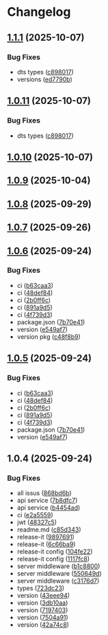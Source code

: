 # Changelog

## [1.1.1](https://github.com/Alyvro/api-service/compare/v1.0.10...v1.1.1) (2025-10-07)

### Bug Fixes

* dts types ([c898017](https://github.com/Alyvro/api-service/commit/c898017941cd8dd31d5f87e43143366478440879))
* versions ([ed7790b](https://github.com/Alyvro/api-service/commit/ed7790b24def3f0e8450e2d27344cb27c8d30b72))

## [1.0.11](https://github.com/Alyvro/api-service/compare/v1.0.10...v1.0.11) (2025-10-07)

### Bug Fixes

* dts types ([c898017](https://github.com/Alyvro/api-service/commit/c898017941cd8dd31d5f87e43143366478440879))

## [1.0.10](https://github.com/Alyvro/api-service/compare/v1.0.9...v1.0.10) (2025-10-07)

## [1.0.9](https://github.com/Alyvro/api-service/compare/v1.0.8...v1.0.9) (2025-10-04)

## [1.0.8](https://github.com/Alyvro/api-service/compare/v1.0.7...v1.0.8) (2025-09-29)

## [1.0.7](https://github.com/Alyvro/api-service/compare/v1.0.6...v1.0.7) (2025-09-26)

## [1.0.6](https://github.com/Alyvro/api-service/compare/v1.0.4...v1.0.6) (2025-09-24)

### Bug Fixes

* ci ([b63caa3](https://github.com/Alyvro/api-service/commit/b63caa3f63d5f00c16e351929823e05f7cce3814))
* ci ([48def84](https://github.com/Alyvro/api-service/commit/48def84520bc00cba85ae4c3a40c4ee61d179bb5))
* ci ([2b0ff6c](https://github.com/Alyvro/api-service/commit/2b0ff6c4318547ec23ab824e8f72f929e5bb76d0))
* ci ([891a9d5](https://github.com/Alyvro/api-service/commit/891a9d5629a8f74c7ba894f6896745fedcffc4fc))
* ci ([4f739d3](https://github.com/Alyvro/api-service/commit/4f739d372d2d3932f985bae828879b6b271cd541))
* package.json ([7b70e41](https://github.com/Alyvro/api-service/commit/7b70e419d08853a58f86138c6def5d62e31858c9))
* version ([e549af7](https://github.com/Alyvro/api-service/commit/e549af7681c93efa3c69cf780d9e7b7cb7027412))
* version pkg ([c48f8b9](https://github.com/Alyvro/api-service/commit/c48f8b95ebaccdaad09074864a6c25183a5abfa8))

## [1.0.5](https://github.com/Alyvro/api-service/compare/v1.0.4...v1.0.5) (2025-09-24)

### Bug Fixes

* ci ([b63caa3](https://github.com/Alyvro/api-service/commit/b63caa3f63d5f00c16e351929823e05f7cce3814))
* ci ([48def84](https://github.com/Alyvro/api-service/commit/48def84520bc00cba85ae4c3a40c4ee61d179bb5))
* ci ([2b0ff6c](https://github.com/Alyvro/api-service/commit/2b0ff6c4318547ec23ab824e8f72f929e5bb76d0))
* ci ([891a9d5](https://github.com/Alyvro/api-service/commit/891a9d5629a8f74c7ba894f6896745fedcffc4fc))
* ci ([4f739d3](https://github.com/Alyvro/api-service/commit/4f739d372d2d3932f985bae828879b6b271cd541))
* package.json ([7b70e41](https://github.com/Alyvro/api-service/commit/7b70e419d08853a58f86138c6def5d62e31858c9))
* version ([e549af7](https://github.com/Alyvro/api-service/commit/e549af7681c93efa3c69cf780d9e7b7cb7027412))

## 1.0.4 (2025-09-24)

### Bug Fixes

- all issus ([868bd6b](https://github.com/Alyvro/api-service/commit/868bd6bfa3c2983f5c683a26d26ed1e15456a9a2))
- api service ([7b8dfc7](https://github.com/Alyvro/api-service/commit/7b8dfc717e84e79dd492a76aecfa570cc22985df))
- api service ([b4454ad](https://github.com/Alyvro/api-service/commit/b4454ad8c08758d4c1f88a6c1554ac9784edebbb))
- ci ([e2a5559](https://github.com/Alyvro/api-service/commit/e2a555958916dcea2ec6323fd398674970e96364))
- jwt ([48327c5](https://github.com/Alyvro/api-service/commit/48327c5ef6753bd7200017d63bde8d251067aa6f))
- readme.md ([c85d343](https://github.com/Alyvro/api-service/commit/c85d3432c9e825bb5b5eff5fe724f3c15b07d3f9))
- release-it ([9897691](https://github.com/Alyvro/api-service/commit/9897691bf58475b1a4ecbc912617fe88cd50ea8c))
- release-it ([6c66ba9](https://github.com/Alyvro/api-service/commit/6c66ba9b2083e2906d1fff6965e7527a6db8492f))
- release-it config ([104fe22](https://github.com/Alyvro/api-service/commit/104fe224738d96113a7837f693fdb67eb5c4a179))
- release-it config ([1117fc8](https://github.com/Alyvro/api-service/commit/1117fc86acb980b1786fe73a43829dde2b3958ad))
- server middleware ([b1c8800](https://github.com/Alyvro/api-service/commit/b1c8800e092f23506057e400385f2591ae91d384))
- server middleware ([550649d](https://github.com/Alyvro/api-service/commit/550649de62b50605f2309de1f1a15e6b5920a214))
- server middleware ([c3176d7](https://github.com/Alyvro/api-service/commit/c3176d724f4a17b1a392d4a0b20326221634d56a))
- types ([723dc23](https://github.com/Alyvro/api-service/commit/723dc231e080bca1a05b5b7d305700d1e57d4722))
- version ([43eee94](https://github.com/Alyvro/api-service/commit/43eee945a6d5f75cba4f54bade495722f24500d0))
- version ([3db10aa](https://github.com/Alyvro/api-service/commit/3db10aafbce9a029617723cd0ad4e86c57c8d060))
- version ([7197403](https://github.com/Alyvro/api-service/commit/719740395bd6f88abbb1350a17ce35f359ebed8b))
- version ([7504a91](https://github.com/Alyvro/api-service/commit/7504a91f1e8473573e2efee77dc2f23f6384ad08))
- version ([42a74c8](https://github.com/Alyvro/api-service/commit/42a74c8a8267d7aea0c9f9aaae6412fc6a25566b))
